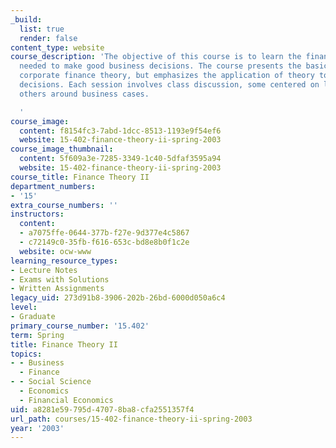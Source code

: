 ```yaml
---
_build:
  list: true
  render: false
content_type: website
course_description: 'The objective of this course is to learn the financial tools
  needed to make good business decisions. The course presents the basic insights of
  corporate finance theory, but emphasizes the application of theory to real business
  decisions. Each session involves class discussion, some centered on lectures and
  others around business cases.

  '
course_image:
  content: f8154fc3-7abd-1dcc-8513-1193e9f54ef6
  website: 15-402-finance-theory-ii-spring-2003
course_image_thumbnail:
  content: 5f609a3e-7285-3349-1c40-5dfaf3595a94
  website: 15-402-finance-theory-ii-spring-2003
course_title: Finance Theory II
department_numbers:
- '15'
extra_course_numbers: ''
instructors:
  content:
  - a7075ffe-0644-377b-f27e-9d377e4c5867
  - c72149c0-35fb-f616-653c-bd8e8b0f1c2e
  website: ocw-www
learning_resource_types:
- Lecture Notes
- Exams with Solutions
- Written Assignments
legacy_uid: 273d91b8-3906-202b-26bd-6000d050a6c4
level:
- Graduate
primary_course_number: '15.402'
term: Spring
title: Finance Theory II
topics:
- - Business
  - Finance
- - Social Science
  - Economics
  - Financial Economics
uid: a8281e59-795d-4707-8ba8-cfa2551357f4
url_path: courses/15-402-finance-theory-ii-spring-2003
year: '2003'
---
```

